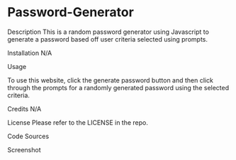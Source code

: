 # Password-Generator
Description
This is a random password generator using Javascript to generate a password based off user criteria selected using prompts.

Installation
N/A

Usage

To use this website, click the generate password button and then click through the prompts for a randomly generated password using the selected criteria.

Credits
N/A

License
Please refer to the LICENSE in the repo.

Code Sources

Screenshot
